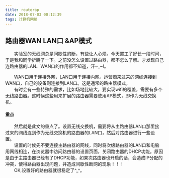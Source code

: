 ```yaml
---
title: routerap
date: 2018-07-03 00:12:39
tags: 计算机网络
---
```


## 路由器WAN LAN口 &AP模式
　　实验室的无线网总是间歇性的断，有些让人心烦。今天罢工了好长一段时间，于是我和同学折腾了一下。之前没怎么设置过路由器，都不怎么了解。才发现自己连路由器的LAN、WAN口的作用都不知道，汗~_~!。

<!--more-->

　　WAN口用于连接外网，LAN口用于连接内网。运营商来过来的网线连接到WAN口，自己的设备则连接到LAN口。这是通常的路由器模式。  
　　有时会有一些特殊的需求，比如场地比较大，要实现wifi的覆盖，需要有多个无线路由器。这时候这些用来扩展的路由器需要使用AP模式，即作为无线交换机。  

#### 重点
　　然后就是此文的重点了。设置无线交换机，需要将从主路由器LAN口那里接过来的网线连到作为无线交换机的路由器的LAN口，然后对路由器进行一些设置。  
　　设置的时候先不要连接主路由器的网线，同时将次级路由器的LAN口和电脑用网线相连，在浏览器中访问路由器的设置页面，关闭路由器的DHCP功能。原因是由于主路由器已经有了DHCP功能，如果次路由器也开启的话，会造成IP分配的冲突，使得路由器出现问题，并造成间歇性断网的现象！！！  
　　OK,设置好的路由器就很稳定了^_^。
